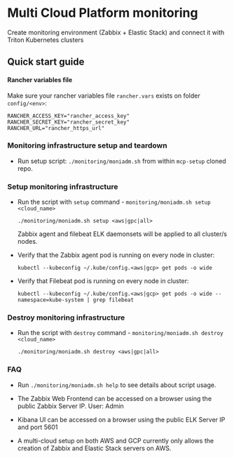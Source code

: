 # Multi Cloud Platform monitoring

Create monitoring environment (Zabbix + Elastic Stack) and connect it with Triton Kubernetes clusters

## Quick start guide

#### Rancher variables file

Make sure your rancher variables file `rancher.vars` exists on folder `config/<env>`:

    RANCHER_ACCESS_KEY="rancher_access_key"
    RANCHER_SECRET_KEY="rancher_secret_key"
    RANCHER_URL="rancher_https_url"

### Monitoring infrastructure setup and teardown

- Run setup script: `./monitoring/moniadm.sh` from within `mcp-setup` cloned repo.

### Setup monitoring infrastructure

- Run the script with `setup` command - `monitoring/moniadm.sh setup <cloud_name>`
  
   `./monitoring/moniadm.sh setup <aws|gpc|all>`
  
  Zabbix agent and filebeat ELK daemonsets will be applied to all cluster/s nodes.

- Verify that the Zabbix agent pod is running on every node in cluster:

   `kubectl --kubeconfig ~/.kube/config.<aws|gcp> get pods -o wide`
  
- Verify that Filebeat pod is running on every node in cluster:

   `kubectl --kubeconfig ~/.kube/config.<aws|gcp> get pods -o wide --namespace=kube-system | grep filebeat`
    
    
### Destroy monitoring infrastructure

- Run the script with `destroy` command - `monitoring/moniadm.sh destroy <cloud_name>`

   `./monitoring/moniadm.sh destroy <aws|gpc|all>`

### FAQ

- Run `./monitoring/moniadm.sh help` to see details about script usage.

- The Zabbix Web Frontend can be accessed on a browser using the public Zabbix Server IP. User: Admin

- Kibana UI can be accessed on a browser using the public ELK Server IP and port 5601

- A multi-cloud setup on both AWS and GCP currently only allows the creation of Zabbix and Elastic Stack servers on AWS.
